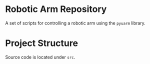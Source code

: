 # Robotic Arm Repository

A set of scripts for controlling a robotic arm using the `pyuarm` library.

# Project Structure

Source code is located under `src`.